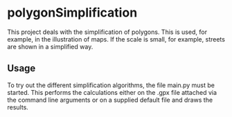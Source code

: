 # polygonSimplification

This project deals with the simplification of polygons. This is used, for example, in the illustration of maps. If the scale is small, for example, streets are shown in a simplified way.

## Usage
To try out the different simplification algorithms, the file main.py must be started. This performs the calculations either on the .gpx file attached via the command line arguments or on a supplied default file and draws the results.
